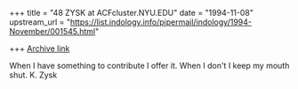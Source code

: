 +++
title = "48 ZYSK at ACFcluster.NYU.EDU"
date = "1994-11-08"
upstream_url = "https://list.indology.info/pipermail/indology/1994-November/001545.html"

+++
[Archive link](https://list.indology.info/pipermail/indology/1994-November/001545.html)

When I have something to contribute I offer it. When I don't I keep
my mouth shut. 
K. Zysk





